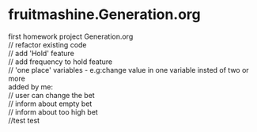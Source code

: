 # fruitmashine.Generation.org

first homework project Generation.org <br>
// refactor existing code<br>
// add 'Hold' feature<br>
// add frequency to hold feature<br>
// 'one place' variables - e.g:change value in one variable insted of two or more<br>
added by me:<br>
// user can change the bet<br>
// inform about empty bet<br>
// inform about too high bet<br>
//test test
